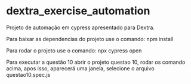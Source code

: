 # dextra_exercise_automation
Projeto de automação em cypress apresentado para Dextra.

Para baixar as dependencias do projeto use o comando: npm install

Para rodar o projeto use o comando: npx cypress open

Para executar a questão 10 abrir o projeto questao 10, rodar os comando acima, apos isso, aparecerá uma janela, selecione o arquivo questao10.spec.js